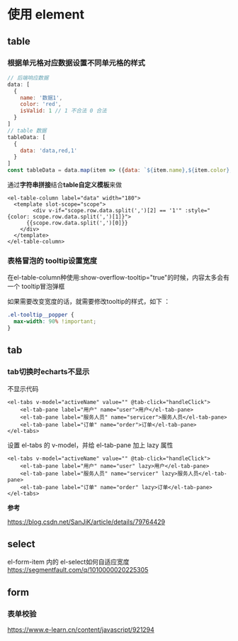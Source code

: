 # 使用 element

## table

### 根据单元格对应数据设置不同单元格的样式

```js
// 后端响应数据
data: [
  {
    name: '数据1',
    color: 'red',
    isValid: 1 // 1 不合法 0 合法
  }
]
// table 数据
tableData: [
  {
    data: 'data,red,1'
  }
]
const tableData = data.map(item => ({data: `${item.name},${item.color},${item.isValid}`)})
```

通过**字符串拼接**结合**table自定义模板**来做

```vue
<el-table-column label="data" width="180">
  <template slot-scope="scope">
 		<div v-if="scope.row.data.split(',')[2] == '1'" :style="{color: scope.row.data.split(',')[1]}">
      {{scope.row.data.split(',')[0]}}
    </div>
  </template>
</el-table-column>
```

### 表格冒泡的 tooltip设置宽度

 在el-table-column种使用:show-overflow-tooltip="true"的时候，内容太多会有一个 tooltip冒泡弹框 

 如果需要改变宽度的话，就需要修改tooltip的样式，如下 ：

```css
.el-tooltip__popper {
  max-width: 90% !important;
}
```

## tab

### tab切换时echarts不显示

不显示代码

```vue
<el-tabs v-model="activeName" value="" @tab-click="handleClick">
	<el-tab-pane label="用户" name="user">用户</el-tab-pane>
	<el-tab-pane label="服务人员" name="servicer">服务人员</el-tab-pane>
	<el-tab-pane label="订单" name="order">订单</el-tab-pane>
</el-tabs>
```

设置 el-tabs 的 v-model，并给 el-tab-pane 加上 lazy 属性

```vue
<el-tabs v-model="activeName" value="" @tab-click="handleClick">
	<el-tab-pane label="用户" name="user" lazy>用户</el-tab-pane>
	<el-tab-pane label="服务人员" name="servicer" lazy>服务人员</el-tab-pane>
	<el-tab-pane label="订单" name="order" lazy>订单</el-tab-pane>
</el-tabs>
```

**参考**

 https://blog.csdn.net/SanJiK/article/details/79764429 

## select

el-form-item 内的 el-select如何自适应宽度  https://segmentfault.com/q/1010000020225305 

## form

### 表单校验

https://www.e-learn.cn/content/javascript/921294